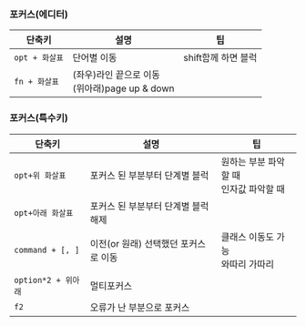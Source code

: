 ### 포커스(에디터)

| 단축키         | 설명                                               | 팁                  |
| -------------- | -------------------------------------------------- | ------------------- |
| `opt + 화살표` | 단어별 이동                                        | shift함께 하면 블럭 |
| `fn + 화살표`  | (좌우)라인 끝으로 이동<br />(위아래)page up & down |                     |



### 포커스(특수키)

| 단축키              | 설명                                 | 팁                                           |
| ------------------- | ------------------------------------ | -------------------------------------------- |
| `opt+위 화살표`     | 포커스 된 부분부터 단계별 블럭       | 원하는 부분 파악할 때 <br />인자값 파악할 때 |
| `opt+아래 화살표`   | 포커스 된 부분부터 단계별 블럭 해제  |                                              |
| `command + [, ]`    | 이전(or 원래) 선택했던 포커스로 이동 | 클래스 이동도 가능<br />와따리 가따리        |
| `option*2 + 위아래` | 멀티포커스                           |                                              |
| `f2`                | 오류가 난 부분으로 포커스            |                                              |

